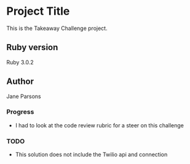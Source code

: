 # Project Title

This is the Takeaway Challenge project.

## Ruby version
Ruby 3.0.2

## Author
Jane Parsons

### Progress
* I had to look at the code review rubric for a steer on this challenge

### TODO
* This solution does not include the Twilio api and connection
